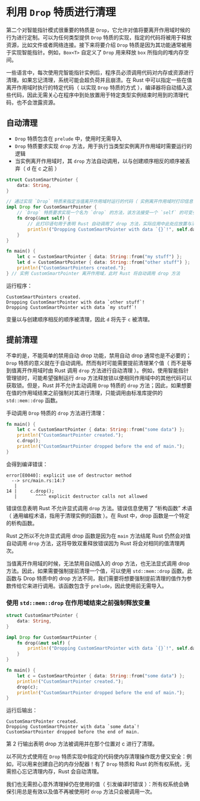 # 利用 `Drop` 特质进行清理

第二个对智能指针模式很重要的特质是 `Drop`，它允许对值将要离开作用域时候的行为进行定制。可以为任何类型提供 `Drop` 特质的实现，指定的代码将被用于释放资源，比如文件或者网络连接。接下来将要介绍 `Drop` 特质是因为其功能通常被用于实现智能指针。例如，`Box<T>` 自定义了 `Drop` 用来释放 `box` 所指向的堆内存空间。

一些语言中，每次使用完智能指针实例后，程序员必须调用代码对内存或资源进行清理。如果忘记清理，系统可能会超负荷并且崩溃。在 Rust 中可以指定一些在值离开作用域时执行的特定代码（ 以实现 `Drop` 特质的方式 ），编译器将自动插入这些代码，因此无需关心在程序中到处放置用于特定类型实例结束时用到的清理代码，也不会泄露资源。

## 自动清理

- `Drop` 特质包含在 `prelude` 中，使用时无需导入
- `Drop` 特质要求实现 `drop` 方法，用于执行当类型实例离开作用域时需要运行的逻辑
- 当实例离开作用域时，其 `drop` 方法自动调用，以与创建顺序相反的顺序被丢弃（ d 在 c 之前 ）

```rust
struct CustomSmartPointer {
    data: String,
}

// 通过实现 `Drop` 特质来指定当值离开作用域时运行的代码（ 实例离开作用域时打印信息 ）
impl Drop for CustomSmartPointer {
    // `Drop` 特质要求实现一个名为 `drop` 的方法，该方法接受一个 `self` 的可变引用作为参数
    fn drop(&mut self) {
        // 此打印语句用于表明 Rust 自动调用了 drop 方法，实际应用中此处应放置与清理相关的代码，而不仅仅只是打印语句
        println!("Dropping CustomSmartPointer with data `{}`!", self.data);
    }
}

fn main() {
    let c = CustomSmartPointer { data: String::from("my stuff") };
    let d = CustomSmartPointer { data: String::from("other stuff") };
    println!("CustomSmartPointers created.");
} // 实例 CustomSmartPointer 离开作用域，此时 Rust 将自动调用 drop 方法
```

运行程序：

```shell
CustomSmartPointers created.
Dropping CustomSmartPointer with data `other stuff`!
Dropping CustomSmartPointer with data `my stuff`!
```

变量以与创建顺序相反的顺序被清理，因此 `d` 将先于 `c` 被清理。

## 提前清理

不幸的是，不能简单的禁用自动 drop 功能，禁用自动 drop 通常也是不必要的；`Drop` 特质的意义就在于自动调用。然而有时可能需要提前清理某个值（ 而不是等到值离开作用域时由 Rust 调用 `drop` 方法进行自动清理 ）。例如，使用智能指针管理锁时，可能希望强制运行 `drop` 方法释放锁以便相同作用域中的其他代码可以获取锁。但是，Rust 并不允许主动调用 `Drop` 特质的 `drop` 方法；因此，如果想要在值的作用域结束之前强制对其进行清理，只能调用由标准库提供的 `std::mem::drop` 函数。

手动调用 `Drop` 特质的 `drop` 方法进行清理：

```rust
fn main() {
    let c = CustomSmartPointer { data: String::from("some data") };
    println!("CustomSmartPointer created.");
    c.drop();
    println!("CustomSmartPointer dropped before the end of main.");
}
```

会得到编译错误：

```shell
error[E0040]: explicit use of destructor method
  --> src/main.rs:14:7
   |
14 |     c.drop();
   |       ^^^^ explicit destructor calls not allowed
```

错误信息表明 Rust 不允许显式调用 `drop` 方法。错误信息使用了 “析构函数” 术语（ 通用编程术语，指用于清理实例的函数 ）。在 Rust 中，drop 函数是一个特定的析构函数。

Rust 之所以不允许显式调用 drop 函数是因为在 `main` 方法结尾 Rust 仍然会对值自动调用 `drop` 方法，这将导致双重释放错误因为 Rust 将会对相同的值清理两次。

当值离开作用域的时候，无法禁用自动插入的 drop 方法，也无法显式调用 drop 方法。因此，如果需要强制提前清理一个值，可以使用 `std::mem::drop` 函数。此函数与 Drop 特质中的 drop 方法不同，我们需要将想要强制提前清理的值作为参数传给它来进行调用。该函数包含于 `prelude`，因此使用前无需导入。

### 使用 `std::mem::drop` 在作用域结束之前强制释放变量

```rust
struct CustomSmartPointer {
    data: String,
}

impl Drop for CustomSmartPointer {
    fn drop(&mut self) {
        println!("Dropping CustomSmartPointer with data `{}`!", self.data);
    }
}

fn main() {
    let c = CustomSmartPointer { data: String::from("some data") };
    println!("CustomSmartPointer created.");
    drop(c);
    println!("CustomSmartPointer dropped before the end of main.");
}
```

运行后输出：

```shell
CustomSmartPointer created.
Dropping CustomSmartPointer with data `some data`!
CustomSmartPointer dropped before the end of main.
```

第 2 行输出表明 drop 方法被调用并在那个位置对 c 进行了清理。

以不同方式使用在 `Drop` 特质实现中指定的代码使内存清理操作既方便又安全：例如，可以用来创建自己的内存分配器！有了 `Drop` 特质和 Rust 的所有权系统，无需担心忘记清理内存，Rust 会自动清理。

我们也无需担心意外清理掉仍在使用的值（ 引发编译时错误 ）：所有权系统会确保引用总是有效以及值不再被使用时 `drop` 方法只会被调用一次。

